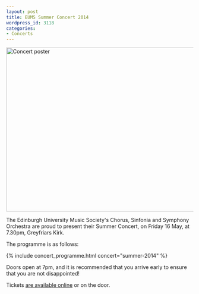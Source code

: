 ```yaml
---
layout: post
title: EUMS Summer Concert 2014
wordpress_id: 3118
categories:
- Concerts
---
```


<a title="buy tickets online" href="http://www.ticketsource.co.uk/event/56813">
  <img src="http://eums.eusa.ed.ac.uk/wp-content/uploads/images/w620/posters/20140516_summer.jpg" alt="Concert poster" width="620" height="441">
</a>

The Edinburgh University Music Society's Chorus, Sinfonia and Symphony
Orchestra are proud to present their Summer Concert, on Friday 16 May, at
7.30pm, Greyfriars Kirk.

The programme is as follows:

{% include concert_programme.html concert="summer-2014" %}

Doors open at 7pm, and it is recommended that you arrive early to ensure that
you are not disappointed!

Tickets [are available online](http://www.ticketsource.co.uk/event/56813) or
on the door.
